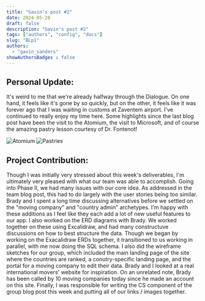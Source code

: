 ```yaml
---
title: "Gavin's post #2"
date: 2024-05-28
draft: false
description: "Gavin's post #2"
tags: ["authors", "config", "docs"]
slug: "BLp1"
authors:
  - "gavin_sanders"
showAuthorsBadges : false
---
```


## Personal Update:

It's weird to me that we're already halfway through the Dialogue. On one hand, it feels like it's gone by so quickly, but on the other, it feels like it was forever ago that I was waiting in customs at Zaventem airport. I've continued to really enjoy my time here. Some highlights since the last blog post have been the visit to the Atomium, the visit to Microsoft, and of course the amazing pastry lesson courtesy of Dr. Fontenot!

![Atomium](https://lh3.googleusercontent.com/pw/AP1GczPYS6l1h6W5oAwKAtZD1mhCeJlluybDSujA1AiXnlqUwVtSgzwo4IWWFurq8AfFNUoiAKVKvMSKP4g1BXDbdSJ_JeQUgv_IJ-NGxDmCqmaR6POPKQf0=w2400)
![Pastries](https://lh3.googleusercontent.com/pw/AP1GczNfg1ajnWC8vBaKFTbnqkAP08HNcGNAJKIpxXO08aP3pItCirehyLzCsIVRCxRCeSZdxtkCAR5ArjblqQmt1jX3-OwdVYZr9XM5vsgow_jq9LX38FR5=w2400)



## Project Contribution:
Though I was initially very stressed about this week's deliverables, I'm ultimately very pleased with what our team was able to accomplish. Going into Phase II, we had many issues with our core idea. As addressed in the team blog post, this had to do largely with the user stories being too similar. Brady and I spent a long time discussing alternatives before we settled on the "moving company" and "country admin" archetypes. I'm happy with these additions as I feel like they each add a lot of new useful features to our app. I also worked on the ERD diagrams with Brady. We worked together on these using Excalidraw, and had many constructuve discussions on how to best structure the data. Though we began by working on the Exacalidraw ERDs together, it transitioned to us working in parallel, with me now doing the SQL schema. I also did the wireframe sketches for our group, which included the main landing page of the site where the countries are ranked, a conutry-specific landing page, and the portal for a moving company to edit their data. Brady and I looked at a real international movers' website for inspiration. On an unrelated note, Brady has been called by 10 moving companies today since he made an account on this site. Finally, I was responsible for writing the CS component of the group blog post this week and putting all of our links / images together. 